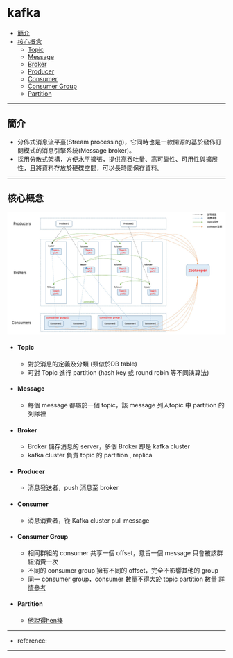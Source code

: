 # kafka
- <a href="#introduction">簡介</a>
- <a href="#concept">核心概念</a>
    - <a href="#topic">Topic</a>
    - <a href="#message">Message</a>
    - <a href="#broker">Broker</a>
    - <a href="#producer">Producer</a>
    - <a href="#consumer">Consumer</a>
    - <a href="#consumer-group">Consumer Group</a>
    - <a href="#partition">Partition</a>

  
-------------

## <div id="introduction">簡介</div>

- 分佈式消息流平臺(Stream processing)，它同時也是一款開源的基於發佈訂閱模式的消息引擎系統(Message broker)。
- 採用分散式架構，方便水平擴張，提供高吞吐量、高可靠性、可用性與擴展性，且將資料存放於硬碟空間，可以長時間保存資料。

-------

## <div id="concept">核心概念</div>

![title](images/1-1.jpg)

- #### <div id="topic">Topic</div>
    - 對於消息的定義及分類 (類似於DB table)
    - 可對 Topic 進行 partition (hash key 或 round robin 等不同演算法)
    
- #### <div id="message">Message</div>
    - 每個 message 都屬於一個 topic，該 message 列入topic 中 partition 的列隊裡
    
- #### <div id="broker">Broker</div>
    - Broker 儲存消息的 server，多個 Broker 即是 kafka cluster
    - kafka cluster 負責 topic 的 partition , replica 
    
- #### <div id="producer">Producer</div>
    - 消息發送者，push 消息至 broker
    
- #### <div id="consumer">Consumer</div>
    - 消息消費者，從 Kafka cluster pull message
    
- #### <div id="consumer-group">Consumer Group</div>
    - 相同群組的 consumer 共享一個 offset，意旨一個 message 只會被該群組消費一次
    - 不同的 consumer group 擁有不同的 offset，完全不影響其他的 group
    - 同一 consumer group，consumer 數量不得大於 topic partition 數量 <a href="https://www.oreilly.com/library/view/kafka-the-definitive/9781491936153/ch04.html">詳情參考</a>

- #### <div id="partition">Partition</div>
    - <a href="https://www.oreilly.com/library/view/kafka-the-definitive/9781491936153/ch04.html">他說得hen棒</a>
    

-------

- reference: 

-------









